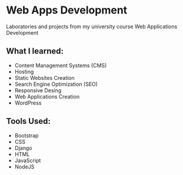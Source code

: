 # Web Apps Development
Laboratories and projects from my university course Web Applications Development

## What I learned:
- Content Management Systems (CMS)
- Hosting
- Static Websites Creation
- Search Engine Optimization (SEO)
- Responsive Desing
- Web Applications Creation
- WordPress

## Tools Used:
- Bootstrap
- CSS
- Django
- HTML
- JavaScript
- NodeJS
